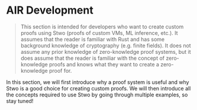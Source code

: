 # AIR Development

> This section is intended for developers who want to create custom proofs using Stwo (proofs of custom VMs, ML inference, etc.). It assumes that the reader is familiar with Rust and has some background knowledge of cryptography (e.g. finite fields). It does not assume any prior knowledge of zero-knowledge proof systems, but it does assume that the reader is familiar with the concept of zero-knowledge proofs and knows what they want to create a zero-knowledge proof for.

In this section, we will first introduce why a proof system is useful and why Stwo is a good choice for creating custom proofs. We will then introduce all the concepts required to use Stwo by going through multiple examples, so stay tuned!
